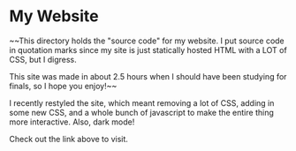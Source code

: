 # My Website

~~This directory holds the "source code" for my website. I put source code in
quotation marks since my site is just statically hosted HTML with a LOT of CSS,
but I digress.

This site was made in about 2.5 hours when I should have been studying for
finals, so I hope you enjoy!~~

I recently restyled the site, which meant removing a lot of CSS, adding in some
new CSS, and a whole bunch of javascript to make the entire thing more
interactive. Also, dark mode!

Check out the link above to visit.
